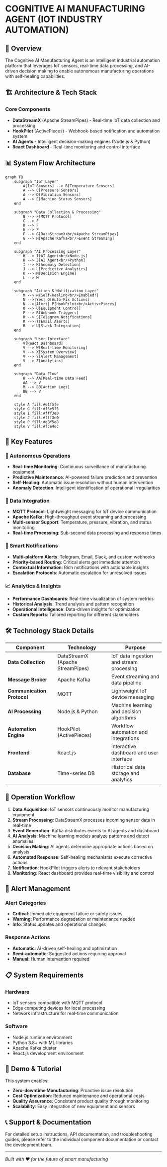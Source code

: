 # COGNITIVE AI MANUFACTURING AGENT (IOT INDUSTRY AUTOMATION)

## 🚀 Overview

The Cognitive AI Manufacturing Agent is an intelligent industrial automation platform that leverages IoT sensors, real-time data processing, and AI-driven decision making to enable autonomous manufacturing operations with self-healing capabilities.

## 🏗️ Architecture & Tech Stack

### Core Components

- **DataStreamX** (Apache StreamPipes) - Real-time IoT data collection and processing
- **HookPilot** (ActivePieces) - Webhook-based notification and automation system
- **AI Agents** - Intelligent decision-making engines (Node.js & Python)
- **React Dashboard** - Real-time monitoring and control interface

## 📊 System Flow Architecture

```mermaid
graph TB
    subgraph "IoT Layer"
        A[IoT Sensors] --> B[Temperature Sensors]
        A --> C[Pressure Sensors]
        A --> D[Vibration Sensors]
        A --> E[Machine Status Sensors]
    end
    
    subgraph "Data Collection & Processing"
        B --> F[MQTT Protocol]
        C --> F
        D --> F
        E --> F
        F --> G[DataStreamX<br/>Apache StreamPipes]
        G --> H[Apache Kafka<br/>Event Streaming]
    end
    
    subgraph "AI Processing Layer"
        H --> I[AI Agent<br/>Node.js]
        H --> J[AI Agent<br/>Python]
        I --> K[Anomaly Detection]
        J --> L[Predictive Analytics]
        K --> M[Decision Engine]
        L --> M
    end
    
    subgraph "Action & Notification Layer"
        M --> N{Self-Healing<br/>Enabled?}
        N -->|Yes| O[Auto-Fix Actions]
        N -->|Alert| P[HookPilot<br/>ActivePieces]
        O --> Q[Equipment Control]
        P --> R[Webhook Triggers]
        R --> S[Telegram Notifications]
        R --> T[Email Alerts]
        R --> U[Slack Integration]
    end
    
    subgraph "User Interface"
        V[React Dashboard]
        V --> W[Real-time Monitoring]
        V --> X[System Overview]
        V --> Y[Alert Management]
        V --> Z[Analytics]
    end
    
    subgraph "Data Flow"
        H --> AA[Real-time Data Feed]
        AA --> V
        M --> BB[Action Logs]
        BB --> V
    end
    
    style A fill:#e1f5fe
    style G fill:#f3e5f5
    style I fill:#fff3e0
    style J fill:#fff3e0
    style P fill:#e8f5e8
    style V fill:#fce4ec
```

## 🎯 Key Features

### 🤖 Autonomous Operations
- **Real-time Monitoring**: Continuous surveillance of manufacturing equipment
- **Predictive Maintenance**: AI-powered failure prediction and prevention
- **Self-Healing**: Automatic issue resolution without human intervention
- **Anomaly Detection**: Intelligent identification of operational irregularities

### 📡 Data Integration
- **MQTT Protocol**: Lightweight messaging for IoT device communication
- **Apache Kafka**: High-throughput event streaming and processing
- **Multi-sensor Support**: Temperature, pressure, vibration, and status monitoring
- **Real-time Processing**: Sub-second data processing and response times

### 🔔 Smart Notifications
- **Multi-platform Alerts**: Telegram, Email, Slack, and custom webhooks
- **Priority-based Routing**: Critical alerts get immediate attention
- **Contextual Information**: Rich notifications with actionable insights
- **Escalation Protocols**: Automatic escalation for unresolved issues

### 📈 Analytics & Insights
- **Performance Dashboards**: Real-time visualization of system metrics
- **Historical Analysis**: Trend analysis and pattern recognition
- **Operational Intelligence**: Data-driven insights for optimization
- **Custom Reports**: Tailored reporting for different stakeholders

## 🛠️ Technology Stack Details

| Component | Technology | Purpose |
|-----------|------------|---------|
| **Data Collection** | DataStreamX (Apache StreamPipes) | IoT data ingestion and stream processing |
| **Message Broker** | Apache Kafka | Event streaming and data pipeline |
| **Communication Protocol** | MQTT | Lightweight IoT device messaging |
| **AI Processing** | Node.js & Python | Machine learning and decision algorithms |
| **Automation Engine** | HookPilot (ActivePieces) | Workflow automation and integrations |
| **Frontend** | React.js | Interactive dashboard and user interface |
| **Database** | Time-series DB | Historical data storage and analytics |

## 🔄 Operation Workflow

1. **Data Acquisition**: IoT sensors continuously monitor manufacturing equipment
2. **Stream Processing**: DataStreamX processes incoming sensor data in real-time
3. **Event Generation**: Kafka distributes events to AI agents and dashboard
4. **AI Analysis**: Machine learning models analyze patterns and detect anomalies
5. **Decision Making**: AI agents determine appropriate actions based on analysis
6. **Automated Response**: Self-healing mechanisms execute corrective actions
7. **Notification**: HookPilot triggers alerts to relevant stakeholders
8. **Monitoring**: React dashboard provides real-time visibility and control

## 🚨 Alert Management

### Alert Categories
- **Critical**: Immediate equipment failure or safety issues
- **Warning**: Performance degradation or maintenance needed
- **Info**: Status updates and operational changes

### Response Actions
- **Automatic**: AI-driven self-healing and optimization
- **Semi-automatic**: Suggested actions requiring approval
- **Manual**: Human intervention required

## 📋 System Requirements

### Hardware
- IoT sensors compatible with MQTT protocol
- Edge computing devices for local processing
- Network infrastructure for real-time communication

### Software
- Node.js runtime environment
- Python 3.8+ with ML libraries
- Apache Kafka cluster
- React.js development environment

## 🎥 Demo & Tutorial

This system enables:
- **Zero-downtime Manufacturing**: Proactive issue resolution
- **Cost Optimization**: Reduced maintenance and operational costs
- **Quality Assurance**: Consistent product quality through monitoring
- **Scalability**: Easy integration of new equipment and sensors

## 📞 Support & Documentation

For detailed setup instructions, API documentation, and troubleshooting guides, please refer to the individual component documentation or contact the development team.

---

*Built with ❤️ for the future of smart manufacturing*
